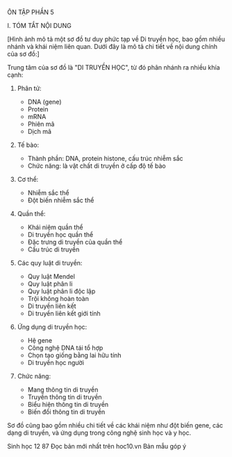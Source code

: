 ÔN TẬP PHẦN 5

I. TÓM TẮT NỘI DUNG

[Hình ảnh mô tả một sơ đồ tư duy phức tạp về Di truyền học, bao gồm nhiều nhánh và khái niệm liên quan. Dưới đây là mô tả chi tiết về nội dung chính của sơ đồ:]

Trung tâm của sơ đồ là "DI TRUYỀN HỌC", từ đó phân nhánh ra nhiều khía cạnh:

1. Phân tử:
   - DNA (gene)
   - Protein
   - mRNA
   - Phiên mã
   - Dịch mã

2. Tế bào:
   - Thành phần: DNA, protein histone, cấu trúc nhiễm sắc
   - Chức năng: là vật chất di truyền ở cấp độ tế bào

3. Cơ thể:
   - Nhiễm sắc thể
   - Đột biến nhiễm sắc thể

4. Quần thể:
   - Khái niệm quần thể
   - Di truyền học quần thể
   - Đặc trưng di truyền của quần thể
   - Cấu trúc di truyền

5. Các quy luật di truyền:
   - Quy luật Mendel
   - Quy luật phân li
   - Quy luật phân li độc lập
   - Trội không hoàn toàn
   - Di truyền liên kết
   - Di truyền liên kết giới tính

6. Ứng dụng di truyền học:
   - Hệ gene
   - Công nghệ DNA tái tổ hợp
   - Chọn tạo giống bằng lai hữu tính
   - Di truyền học người

7. Chức năng:
   - Mang thông tin di truyền
   - Truyền thông tin di truyền
   - Biểu hiện thông tin di truyền
   - Biến đổi thông tin di truyền

Sơ đồ cũng bao gồm nhiều chi tiết về các khái niệm như đột biến gene, các dạng di truyền, và ứng dụng trong công nghệ sinh học và y học.

Sinh học 12 87
Đọc bản mới nhất trên hoc10.vn                                Bản mẫu góp ý